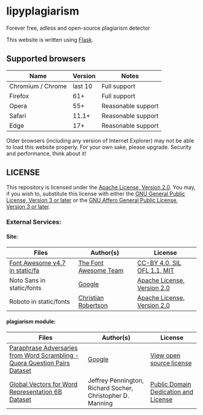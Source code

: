 # lipyplagiarism
Forever free, adless and open-source plagiarism detector

This website is written using [Flask](https://flask.palletsprojects.com/).

## Supported browsers

| Name              | Version | Notes                                             |
| ----------------- | ------- | ------------------------------------------------- |
| Chromium / Chrome | last 10 | Full support                                      |
| Firefox           | 61+     | Full support                                      |
| Opera             | 55+     | Reasonable support                                |
| Safari            | 11.1+   | Reasonable support                                |
| Edge              | 17+     | Reasonable support                                |

Older browsers (including any version of Internet Explorer) may not be able to load this website properly.
For your own sake, please upgrade. Security and performance, think about it!

## LICENSE

This repository is licensed under the [Apache License, Version 2.0](https://github.com/BurraAbhishek/lipyplagiarism/blob/main/LICENSE). You may, if you wish to, substitute this license with either the [GNU General Public License, Version 3 or later](https://www.gnu.org/licenses/gpl-3.0.txt) or the [GNU Affero General Public License, Version 3 or later](https://www.gnu.org/licenses/agpl-3.0.txt).

### External Services:

#### Site:
Files | Author(s) | License
--- | --- | ---
[Font Awesome v4.7 in static/fa](https://github.com/BurraAbhishek/lipyplagiarism/tree/main/static/fa) | [The Font Awesome Team](https://github.com/FortAwesome/Font-Awesome#team) | [CC-BY 4.0, SIL OFL 1.1, MIT](https://github.com/FortAwesome/Font-Awesome/blob/master/LICENSE.txt)
Noto Sans in static/fonts | [Google](https://fonts.google.com/specimen/Noto+Sans) | [Apache License, Version 2.0](https://www.apache.org/licenses/LICENSE-2.0)
Roboto in static/fonts | [Christian Robertson](https://fonts.google.com/specimen/Roboto) | [Apache License, Version 2.0](https://www.apache.org/licenses/LICENSE-2.0)


#### plagiarism module:
Files | Author(s) | License
--- | --- | ---
[Paraphrase Adversaries from Word Scrambling - Quora Question Pairs Dataset](https://github.com/google-research-datasets/paws) | [Google](https://github.com/google-research-datasets/paws/blob/master/LICENSE) | [View open source license](https://github.com/google-research-datasets/paws/blob/master/LICENSE)
[Global Vectors for Word Representation 6B Dataset](https://nlp.stanford.edu/projects/glove/) | Jeffrey Pennington, Richard Socher, Christopher D. Manning | [Public Domain Dedication and License](https://opendatacommons.org/licenses/pddl/)
